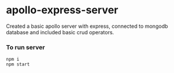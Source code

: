 ﻿# apollo-express-server
 
Created a basic apollo server with express, connected to mongodb database and included basic crud operators.

### To run server
``` 
npm i
npm start
```
